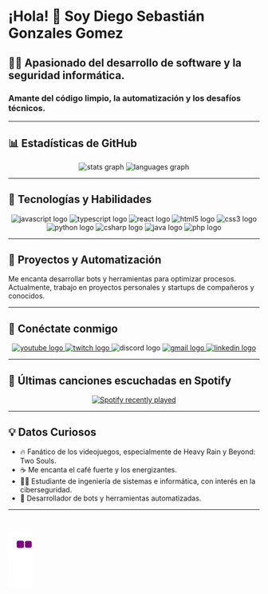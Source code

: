 # ¡Hola! 🙌 Soy Diego Sebastián Gonzales Gomez

## 👨‍💻 Apasionado del desarrollo de software y la seguridad informática.

### Amante del código limpio, la automatización y los desafíos técnicos.

---

## 📊 Estadísticas de GitHub

<div align="center">
  <img src="https://github-readme-stats.vercel.app/api?username=estrosebas&hide_title=false&hide_rank=false&show_icons=true&include_all_commits=true&count_private=true&disable_animations=false&theme=dracula&locale=en&hide_border=false" height="150" alt="stats graph"  />
  <img src="https://github-readme-stats.vercel.app/api/top-langs?username=estrosebas&locale=en&hide_title=false&layout=compact&card_width=320&langs_count=5&theme=dracula&hide_border=false" height="150" alt="languages graph"  />
</div>

---

## 🚀 Tecnologías y Habilidades

<div align="center">
  <img src="https://cdn.jsdelivr.net/gh/devicons/devicon/icons/javascript/javascript-original.svg" height="30" alt="javascript logo"  />
  <img src="https://cdn.jsdelivr.net/gh/devicons/devicon/icons/typescript/typescript-original.svg" height="30" alt="typescript logo"  />
  <img src="https://cdn.jsdelivr.net/gh/devicons/devicon/icons/react/react-original.svg" height="30" alt="react logo"  />
  <img src="https://cdn.jsdelivr.net/gh/devicons/devicon/icons/html5/html5-original.svg" height="30" alt="html5 logo"  />
  <img src="https://cdn.jsdelivr.net/gh/devicons/devicon/icons/css3/css3-original.svg" height="30" alt="css3 logo"  />
  <img src="https://cdn.jsdelivr.net/gh/devicons/devicon/icons/python/python-original.svg" height="30" alt="python logo"  />
  <img src="https://cdn.jsdelivr.net/gh/devicons/devicon/icons/csharp/csharp-original.svg" height="30" alt="csharp logo"  />
  <img src="https://cdn.jsdelivr.net/gh/devicons/devicon/icons/java/java-original.svg" height="30" alt="java logo"  />
  <img src="https://cdn.jsdelivr.net/gh/devicons/devicon/icons/php/php-original.svg" height="30" alt="php logo"  />
</div>

---

## 📡 Proyectos y Automatización

Me encanta desarrollar bots y herramientas para optimizar procesos. Actualmente, trabajo en proyectos personales y startups de compañeros y conocidos.

---

## 📱 Conéctate conmigo

<div align="center">
  <a href="https://www.youtube.com/@estrosebas3765" target="_blank">
    <img src="https://img.shields.io/static/v1?message=Youtube&logo=youtube&label=&color=FF0000&logoColor=white&labelColor=&style=for-the-badge" height="35" alt="youtube logo"  />
  </a>
  <a href="https://www.twitch.tv/cristian_eloy" target="_blank">
    <img src="https://img.shields.io/static/v1?message=Twitch&logo=twitch&label=&color=9146FF&logoColor=white&labelColor=&style=for-the-badge" height="35" alt="twitch logo"  />
  </a>
  <img src="https://img.shields.io/static/v1?message=Discord&logo=discord&label=&color=7289DA&logoColor=white&labelColor=&style=for-the-badge" height="35" alt="discord logo"  />
  <a href="mailto:estrosebas@gmail.com" target="_blank">
    <img src="https://img.shields.io/static/v1?message=Gmail&logo=gmail&label=&color=D14836&logoColor=white&labelColor=&style=for-the-badge" height="35" alt="gmail logo"  />
  </a>
  <a href="https://www.linkedin.com/in/diego-sebastian-gonzales-gomez-a9b0a1212/" target="_blank">
    <img src="https://img.shields.io/static/v1?message=LinkedIn&logo=linkedin&label=&color=0077B5&logoColor=white&labelColor=&style=for-the-badge" height="35" alt="linkedin logo"  />
  </a>
</div>

---

## 🎵 Últimas canciones escuchadas en Spotify

<div align="center">
  <a href="https://open.spotify.com/user/am7k2gf3i2djdqcqxjshj6u8q">
    <img src="https://spotify-recently-played-readme.vercel.app/api?user=am7k2gf3i2djdqcqxjshj6u8q&count=5&unique=true" alt="Spotify recently played"  />
  </a>
</div>

---

## 💡 Datos Curiosos

- 🔥 Fanático de los videojuegos, especialmente de Heavy Rain y Beyond: Two Souls.
- ☕ Me encanta el café fuerte y los energizantes.
- 🕵️‍♂️ Estudiante de ingeniería de sistemas e informática, con interés en la ciberseguridad.
- 🤖 Desarrollador de bots y herramientas automatizadas.

---
<br clear="both">

![snake gif](https://github.com/estrosebas/estrosebas/blob/output/github-contribution-grid-snake.gif)
